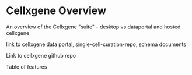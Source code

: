 # Cellxgene Overview

An overview of the Cellxgene "suite" - desktop vs dataportal and hosted cellxgene

link to cellxgene data portal, single-cell-curation-repo, schema documents

Link to cellxgene github repo

Table of features

